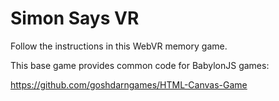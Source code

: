 Simon Says VR
=============

Follow the instructions in this WebVR memory game.

This base game provides common code for BabylonJS games:

https://github.com/goshdarngames/HTML-Canvas-Game
